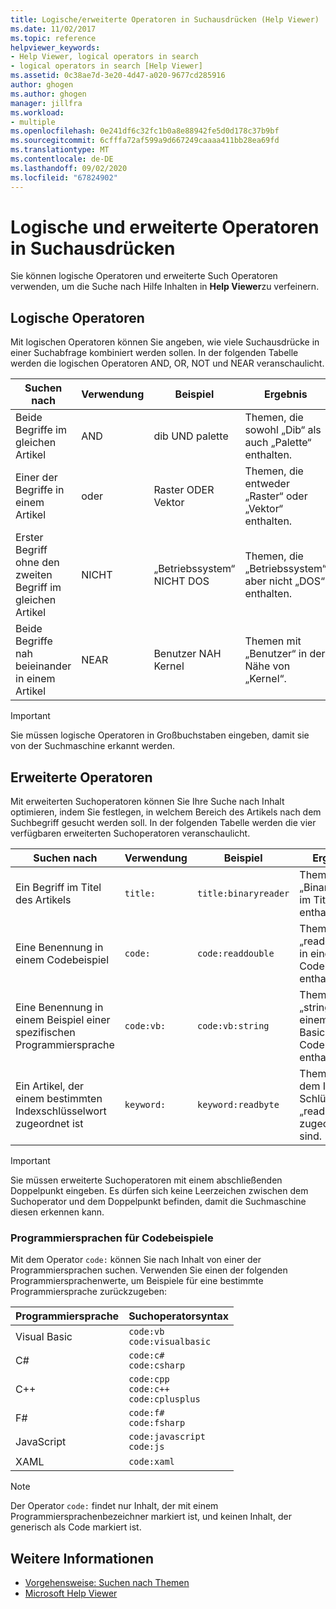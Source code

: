 ```yaml
---
title: Logische/erweiterte Operatoren in Suchausdrücken (Help Viewer)
ms.date: 11/02/2017
ms.topic: reference
helpviewer_keywords:
- Help Viewer, logical operators in search
- logical operators in search [Help Viewer]
ms.assetid: 0c38ae7d-3e20-4d47-a020-9677cd285916
author: ghogen
ms.author: ghogen
manager: jillfra
ms.workload:
- multiple
ms.openlocfilehash: 0e241df6c32fc1b0a8e88942fe5d0d178c37b9bf
ms.sourcegitcommit: 6cfffa72af599a9d667249caaaa411bb28ea69fd
ms.translationtype: MT
ms.contentlocale: de-DE
ms.lasthandoff: 09/02/2020
ms.locfileid: "67824902"
---
```

# <a name="logical-and-advanced-operators-in-search-expressions"></a>Logische und erweiterte Operatoren in Suchausdrücken

Sie können logische Operatoren und erweiterte Such Operatoren verwenden, um die Suche nach Hilfe Inhalten in **Help Viewer**zu verfeinern.

## <a name="logical-operators"></a>Logische Operatoren

Mit logischen Operatoren können Sie angeben, wie viele Suchausdrücke in einer Suchabfrage kombiniert werden sollen. In der folgenden Tabelle werden die logischen Operatoren AND, OR, NOT und NEAR veranschaulicht.

|Suchen nach|Verwendung|Beispiel|Ergebnis|
|-------------------|---------|-------------|------------|
|Beide Begriffe im gleichen Artikel|AND|dib UND palette|Themen, die sowohl „Dib“ als auch „Palette“ enthalten.|
|Einer der Begriffe in einem Artikel|oder|Raster ODER Vektor|Themen, die entweder „Raster“ oder „Vektor“ enthalten.|
|Erster Begriff ohne den zweiten Begriff im gleichen Artikel|NICHT|„Betriebssystem“ NICHT DOS|Themen, die „Betriebssystem“ aber nicht „DOS“ enthalten.|
|Beide Begriffe nah beieinander in einem Artikel|NEAR|Benutzer NAH Kernel|Themen mit „Benutzer“ in der Nähe von „Kernel“.|

> [!IMPORTANT]
> Sie müssen logische Operatoren in Großbuchstaben eingeben, damit sie von der Suchmaschine erkannt werden.

## <a name="advanced-operators"></a>Erweiterte Operatoren

Mit erweiterten Suchoperatoren können Sie Ihre Suche nach Inhalt optimieren, indem Sie festlegen, in welchem Bereich des Artikels nach dem Suchbegriff gesucht werden soll. In der folgenden Tabelle werden die vier verfügbaren erweiterten Suchoperatoren veranschaulicht.

|Suchen nach|Verwendung|Beispiel|Ergebnis|
|-------------------|---------|-------------|------------|
|Ein Begriff im Titel des Artikels|`title:`|`title:binaryreader`|Themen, die „Binaryreader“ im Titel enthalten.|
|Eine Benennung in einem Codebeispiel|`code:`|`code:readdouble`|Themen, die „readdouble“ in einem Codebeispiel enthalten.|
|Eine Benennung in einem Beispiel einer spezifischen Programmiersprache|`code:vb:`|`code:vb:string`|Themen, die „string“ in einem Visual Basic-Codebeispiel enthalten.|
|Ein Artikel, der einem bestimmten Indexschlüsselwort zugeordnet ist|`keyword:`|`keyword:readbyte`|Themen, die dem Index-Schlüsselwort „readbyte“ zugeordnet sind.|

> [!IMPORTANT]
> Sie müssen erweiterte Suchoperatoren mit einem abschließenden Doppelpunkt eingeben. Es dürfen sich keine Leerzeichen zwischen dem Suchoperator und dem Doppelpunkt befinden, damit die Suchmaschine diesen erkennen kann.

### <a name="programming-languages-for-code-examples"></a>Programmiersprachen für Codebeispiele

Mit dem Operator `code:` können Sie nach Inhalt von einer der Programmiersprachen suchen. Verwenden Sie einen der folgenden Programmiersprachenwerte, um Beispiele für eine bestimmte Programmiersprache zurückzugeben:

|Programmiersprache|Suchoperatorsyntax|
| - |---------|
|Visual Basic|`code:vb`<br/>`code:visualbasic`|
|C#|`code:c#`<br/>`code:csharp`|
|C++|`code:cpp`<br/>`code:c++`<br/>`code:cplusplus`|
|F#|`code:f#`<br/>`code:fsharp`|
|JavaScript|`code:javascript`<br/>`code:js`|
|XAML|`code:xaml`|

> [!NOTE]
> Der Operator `code:` findet nur Inhalt, der mit einem Programmiersprachenbezeichner markiert ist, und keinen Inhalt, der generisch als Code markiert ist.

## <a name="see-also"></a>Weitere Informationen

- [Vorgehensweise: Suchen nach Themen](../help-viewer/find-topics.md)
- [Microsoft Help Viewer](../help-viewer/overview.md)
